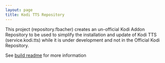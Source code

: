 ```yaml
---
layout: page
title: Kodi TTS Repository
---
```

<meta http-equiv='Content-Type' content='text/html; charset=utf-8' />

This project (repository.fbacher) creates an un-official Kodi Addon Repository to be used
to simplify the installation and update of Kodi TTS (service.kodi.tts) while it is
under development and not in the Official Kodi Repository. 

See [build readme](https://feuerbacher.us/repo/README_BUILD.html) for more information
